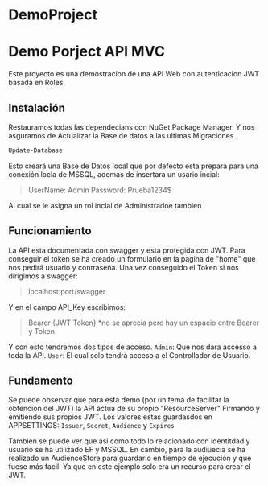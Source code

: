 # DemoProject
# Demo Porject API MVC

Este proyecto es una demostracion de una API Web con autenticacion JWT basada en Roles.

## Instalación

Restauramos todas las dependecians con NuGet Package Manager.
Y nos asguramos de Actualizar la Base de datos a las ultimas Migraciones.
```sh
Update-Database
```
Esto creará una Base de Datos local que por defecto esta prepara para una conexión locla de MSSQL, ademas de insertara un usario incial:
> UserName: Admin
> Password: Prueba1234$

Al cual se le asigna un rol incial de Administradoe tambien

## Funcionamiento
La API esta documentada con swagger y esta protegida con JWT.
Para conseguir el token se ha creado un formulario en la pagina de "home" que nos pedirá usuario y contraseña.
Una vez conseguido el Token si nos dirigimos a swagger:
> localhost:port/swagger

Y en el campo API_Key escribimos:
> Bearer {JWT Token}
>*no se aprecia pero hay un espacio entre Bearer y Token

Y con esto tendremos dos tipos de acceso.
`Admin`: Que nos dara accesso a toda la API.
`User`: El cual solo tendrá acceso a el Controllador de Usuario.

## Fundamento
Se puede observar que para esta demo (por un tema de facilitar la obtencion del JWT) la API actua de su propio "ResourceServer" Firmando y emitiendo sus propios JWT.
Los valores estas guardasdos en APPSETTINGS:
`Issuer`, `Secret`, `Audience` y `Expires`

Tambien se puede ver que asi como todo lo relacionado con identitdad y usuario se ha utilizado EF y MSSQL. En cambio, para la audiuecia se ha realizado un AudienceStore para guardarlo en tiempo de ejecución y que fuese más facil. Ya que en este ejemplo solo era un recurso para crear el JWT.
